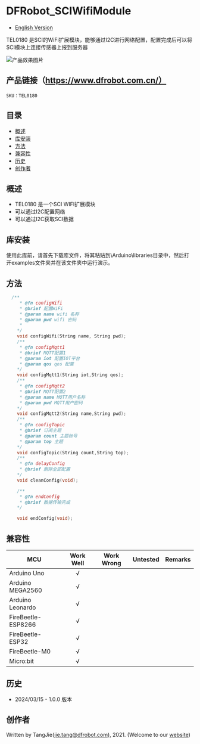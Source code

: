 # DFRobot_SCIWifiModule
- [English Version](./README_CN.md)

TEL0180 是SCI的WiFi扩展模块，能够通过I2C进行网络配置，配置完成后可以将SCI模块上连接传感器上报到服务器


![产品效果图片](./resources/images/TEL0180.png)


## 产品链接（https://www.dfrobot.com.cn/）

    SKU：TEL0180

## 目录

  * [概述](#概述)
  * [库安装](#库安装)
  * [方法](#方法)
  * [兼容性](#兼容性)
  * [历史](#历史)
  * [创作者](#创作者)

## 概述

* TEL0180 是一个SCI WIFI扩展模块
* 可以通过I2C配置网络
* 可以通过I2C获取SCI数据

## 库安装

使用此库前，请首先下载库文件，将其粘贴到\Arduino\libraries目录中，然后打开examples文件夹并在该文件夹中运行演示。

## 方法

```C++
  /**
     * @fn configWifi
     * @brief 配置WiFi
     * @param name wifi 名称
     * @param pwd wifi 密码
     * 
    */
    void configWifi(String name, String pwd);
    /**
     * @fn configMqtt1
     * @brief MQTT配置1
     * @param iot 配置IOT平台
     * @param qos qos 配置
    */
    void configMqtt1(String iot,String qos);
    /**
     * @fn configMqtt2
     * @brief MQTT配置2
     * @param name MQTT用户名称
     * @param pwd MQTT用户密码
    */
    void configMqtt2(String name,String pwd);
    /**
     * @fn configTopic
     * @brief 订阅主题
     * @param count 主题标号
     * @param top 主题
    */
    void configTopic(String count,String top);
    /**
     * @fn delayConfig
     * @brief 删除全部配置
    */
    void cleanConfig(void);

    /**
     * @fn endConfig
     * @brief 数据传输完成
    */

    void endConfig(void);
```

## 兼容性

MCU                | Work Well    | Work Wrong   | Untested    | Remarks
------------------ | :----------: | :----------: | :---------: | :----:
Arduino Uno        |      √       |              |             |
Arduino MEGA2560   |      √       |              |             |
Arduino Leonardo   |      √       |              |             |
FireBeetle-ESP8266 |      √       |              |             |
FireBeetle-ESP32   |      √       |              |             |
FireBeetle-M0      |      √       |              |             |
Micro:bit          |      √       |              |             |


## 历史

- 2024/03/15 - 1.0.0 版本

## 创作者

Written by TangJie(jie.tang@dfrobot.com), 2021. (Welcome to our [website](https://www.dfrobot.com/))





